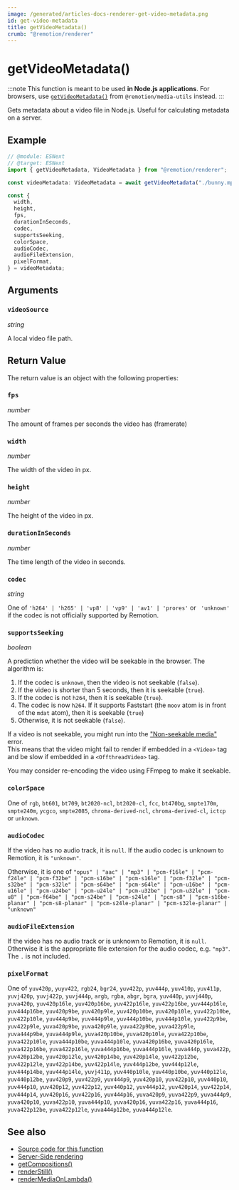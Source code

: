 ```yaml
---
image: /generated/articles-docs-renderer-get-video-metadata.png
id: get-video-metadata
title: getVideoMetadata()
crumb: "@remotion/renderer"
---
```


# getVideoMetadata()<AvailableFrom v="4.0.6" />

:::note
This function is meant to be used **in Node.js applications**. For browsers, use [`getVideoMetadata()`](/docs/get-video-metadata) from `@remotion/media-utils` instead.
:::

Gets metadata about a video file in Node.js. Useful for calculating metadata on a server.

## Example

```ts twoslash
// @module: ESNext
// @target: ESNext
import { getVideoMetadata, VideoMetadata } from "@remotion/renderer";

const videoMetadata: VideoMetadata = await getVideoMetadata("./bunny.mp4");

const {
  width,
  height,
  fps,
  durationInSeconds,
  codec,
  supportsSeeking,
  colorSpace,
  audioCodec,
  audioFileExtension,
  pixelFormat,
} = videoMetadata;
```

## Arguments

### `videoSource`

_string_

A local video file path.

## Return Value

The return value is an object with the following properties:

### `fps`

_number_

The amount of frames per seconds the video has (framerate)

### `width`

_number_

The width of the video in px.

### `height`

_number_

The height of the video in px.

### `durationInSeconds`

_number_

The time length of the video in seconds.

### `codec`<AvailableFrom v="4.0.8" />

_string_

One of `'h264' | 'h265' | 'vp8' | 'vp9' | 'av1' | 'prores'` or ` 'unknown'` if the codec is not officially supported by Remotion.

### `supportsSeeking`<AvailableFrom v="4.0.8" />

_boolean_

A prediction whether the video will be seekable in the browser. The algorithm is:

1. If the codec is `unknown`, then the video is not seekable (`false`).
2. If the video is shorter than 5 seconds, then it is seekable (`true`).
3. If the codec is not `h264`, then it is seekable (`true`).
4. The codec is now `h264`. If it supports Faststart (the `moov` atom is in front of the `mdat` atom), then it is seekable (`true`)
5. Otherwise, it is not seekable (`false`).

If a video is not seekable, you might run into the ["Non-seekable media"](/docs/non-seekable-media) error.  
This means that the video might fail to render if embedded in a `<Video>` tag and be slow if embedded in a `<OffthreadVideo>` tag.

You may consider re-encoding the video using FFmpeg to make it seekable.

### `colorSpace`<AvailableFrom v="4.0.28"/>

One of `rgb`, `bt601`, `bt709`, `bt2020-ncl`, `bt2020-cl`, `fcc`, `bt470bg`, `smpte170m`, `smpte240m`, `ycgco`, `smpte2085`, `chroma-derived-ncl`, `chroma-derived-cl`, `ictcp` or `unknown`.

### `audioCodec`<AvailableFrom v="4.0.49"/>

If the video has no audio track, it is `null`.
If the audio codec is unknown to Remotion, it is `"unknown"`.

Otherwise, it is one of `"opus" | "aac" | "mp3" | "pcm-f16le" | "pcm-f24le" | "pcm-f32be" | "pcm-s16be" | "pcm-s16le" | "pcm-f32le" | "pcm-s32be" | "pcm-s32le" | "pcm-s64be" | "pcm-s64le" | "pcm-u16be" | "pcm-u16le" | "pcm-u24be" | "pcm-u24le" | "pcm-u32be" | "pcm-u32le" | "pcm-u8" | "pcm-f64be" | "pcm-s24be" | "pcm-s24le" | "pcm-s8" | "pcm-s16be-planar" | "pcm-s8-planar" | "pcm-s24le-planar" | "pcm-s32le-planar" | "unknown"`

### `audioFileExtension`<AvailableFrom v="4.0.49"/>

If the video has no audio track or is unknown to Remotion, it is `null`. Otherwise it is the appropriate file extension for the audio codec, e.g. `"mp3"`. The `.` is not included.

### `pixelFormat`<AvailableFrom v="4.0.76"/>

One of `yuv420p`, `yuyv422`, `rgb24`, `bgr24`, `yuv422p`, `yuv444p`, `yuv410p`, `yuv411p`, `yuvj420p`, `yuvj422p`, `yuvj444p`, `argb`, `rgba`, `abgr`, `bgra`, `yuv440p`, `yuvj440p`, `yuva420p`, `yuv420p16le`, `yuv420p16be`, `yuv422p16le`, `yuv422p16be`, `yuv444p16le`, `yuv444p16be`, `yuv420p9be`, `yuv420p9le`, `yuv420p10be`, `yuv420p10le`, `yuv422p10be`, `yuv422p10le`, `yuv444p9be`, `yuv444p9le`, `yuv444p10be`, `yuv444p10le`, `yuv422p9be`, `yuv422p9le`, `yuva420p9be`, `yuva420p9le`, `yuva422p9be`, `yuva422p9le`, `yuva444p9be`, `yuva444p9le`, `yuva420p10be`, `yuva420p10le`, `yuva422p10be`, `yuva422p10le`, `yuva444p10be`, `yuva444p10le`, `yuva420p16be`, `yuva420p16le`, `yuva422p16be`, `yuva422p16le`, `yuva444p16be`, `yuva444p16le`, `yuva444p`, `yuva422p`, `yuv420p12be`, `yuv420p12le`, `yuv420p14be`, `yuv420p14le`, `yuv422p12be`, `yuv422p12le`, `yuv422p14be`, `yuv422p14le`, `yuv444p12be`, `yuv444p12le`, `yuv444p14be`, `yuv444p14le`, `yuvj411p`, `yuv440p10le`, `yuv440p10be`, `yuv440p12le`, `yuv440p12be`, `yuv420p9`, `yuv422p9`, `yuv444p9`, `yuv420p10`, `yuv422p10`, `yuv440p10`, `yuv444p10`, `yuv420p12`, `yuv422p12`, `yuv440p12`, `yuv444p12`, `yuv420p14`, `yuv422p14`, `yuv444p14`, `yuv420p16`, `yuv422p16`, `yuv444p16`, `yuva420p9`, `yuva422p9`, `yuva444p9`, `yuva420p10`, `yuva422p10`, `yuva444p10`, `yuva420p16`, `yuva422p16`, `yuva444p16`, `yuva422p12be`, `yuva422p12le`, `yuva444p12be`, `yuva444p12le`.

## See also

- [Source code for this function](https://github.com/remotion-dev/remotion/blob/main/packages/renderer/src/get-video-metadata.ts)
- [Server-Side rendering](/docs/ssr)
- [getCompositions()](/docs/renderer/get-compositions)
- [renderStill()](/docs/renderer/stitch-frames-to-video)
- [renderMediaOnLambda()](/docs/lambda/rendermediaonlambda)
